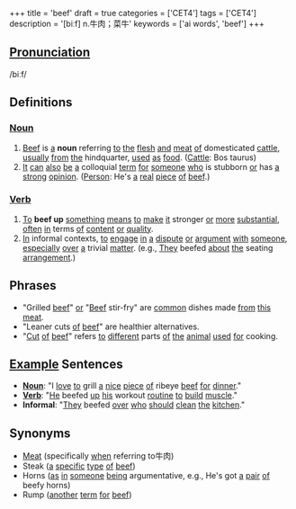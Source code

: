 +++
title = 'beef'
draft = true
categories = ['CET4']
tags = ['CET4']
description = '[biːf] n.牛肉；菜牛'
keywords = ['ai words', 'beef']
+++

## [Pronunciation](/en/post/pronunciation/)
/biːf/

## Definitions
### [Noun](/en/post/noun/)
1. [Beef](/en/post/beef/) is [a](/en/post/a/) __noun__ referring [to](/en/post/to/) [the](/en/post/the/) [flesh](/en/post/flesh/) [and](/en/post/and/) [meat](/en/post/meat/) [of](/en/post/of/) domesticated [cattle](/en/post/cattle/), [usually](/en/post/usually/) [from](/en/post/from/) [the](/en/post/the/) hindquarter, [used](/en/post/used/) [as](/en/post/as/) [food](/en/post/food/). ([Cattle](/en/post/cattle/): Bos taurus)
2. [It](/en/post/it/) [can](/en/post/can/) [also](/en/post/also/) [be](/en/post/be/) [a](/en/post/a/) colloquial [term](/en/post/term/) [for](/en/post/for/) [someone](/en/post/someone/) [who](/en/post/who/) is stubborn [or](/en/post/or/) has [a](/en/post/a/) [strong](/en/post/strong/) [opinion](/en/post/opinion/). ([Person](/en/post/person/): He's [a](/en/post/a/) [real](/en/post/real/) [piece](/en/post/piece/) [of](/en/post/of/) [beef](/en/post/beef/).)

### [Verb](/en/post/verb/)
1. [To](/en/post/to/) __beef up__ [something](/en/post/something/) [means](/en/post/means/) [to](/en/post/to/) [make](/en/post/make/) [it](/en/post/it/) stronger [or](/en/post/or/) [more](/en/post/more/) [substantial](/en/post/substantial/), [often](/en/post/often/) [in](/en/post/in/) terms [of](/en/post/of/) [content](/en/post/content/) [or](/en/post/or/) [quality](/en/post/quality/).
2. [In](/en/post/in/) informal contexts, [to](/en/post/to/) [engage](/en/post/engage/) [in](/en/post/in/) [a](/en/post/a/) [dispute](/en/post/dispute/) [or](/en/post/or/) [argument](/en/post/argument/) [with](/en/post/with/) [someone](/en/post/someone/), [especially](/en/post/especially/) [over](/en/post/over/) [a](/en/post/a/) trivial [matter](/en/post/matter/). (e.g., [They](/en/post/they/) beefed [about](/en/post/about/) [the](/en/post/the/) seating [arrangement](/en/post/arrangement/).)

## Phrases
- "Grilled [beef](/en/post/beef/)" [or](/en/post/or/) "[Beef](/en/post/beef/) stir-fry" are [common](/en/post/common/) dishes made [from](/en/post/from/) [this](/en/post/this/) [meat](/en/post/meat/).
- "Leaner cuts [of](/en/post/of/) [beef](/en/post/beef/)" are healthier alternatives.
- "[Cut](/en/post/cut/) [of](/en/post/of/) [beef](/en/post/beef/)" refers [to](/en/post/to/) [different](/en/post/different/) parts [of](/en/post/of/) [the](/en/post/the/) [animal](/en/post/animal/) [used](/en/post/used/) [for](/en/post/for/) cooking.

## [Example](/en/post/example/) Sentences
- **[Noun](/en/post/noun/)**: "I [love](/en/post/love/) [to](/en/post/to/) grill [a](/en/post/a/) [nice](/en/post/nice/) [piece](/en/post/piece/) [of](/en/post/of/) ribeye [beef](/en/post/beef/) [for](/en/post/for/) [dinner](/en/post/dinner/)."
- **[Verb](/en/post/verb/)**: "[He](/en/post/he/) beefed [up](/en/post/up/) [his](/en/post/his/) workout [routine](/en/post/routine/) [to](/en/post/to/) [build](/en/post/build/) [muscle](/en/post/muscle/)."
- **Informal**: "[They](/en/post/they/) beefed [over](/en/post/over/) [who](/en/post/who/) [should](/en/post/should/) [clean](/en/post/clean/) [the](/en/post/the/) [kitchen](/en/post/kitchen/)."

## Synonyms
- [Meat](/en/post/meat/) (specifically [when](/en/post/when/) referring to牛肉)
- Steak ([a](/en/post/a/) [specific](/en/post/specific/) [type](/en/post/type/) [of](/en/post/of/) [beef](/en/post/beef/))
- Horns ([as](/en/post/as/) [in](/en/post/in/) [someone](/en/post/someone/) [being](/en/post/being/) argumentative, e.g., He's got [a](/en/post/a/) [pair](/en/post/pair/) [of](/en/post/of/) beefy horns)
- Rump ([another](/en/post/another/) [term](/en/post/term/) [for](/en/post/for/) [beef](/en/post/beef/))
